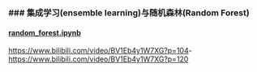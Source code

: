 ### ### 集成学习(ensemble learning)与随机森林(Random Forest)

#### [random_forest.ipynb](random_forest_ea/random_forest.ipynb)

<https://www.bilibili.com/video/BV1Eb4y1W7XG?p=104>-<https://www.bilibili.com/video/BV1Eb4y1W7XG?p=120>
